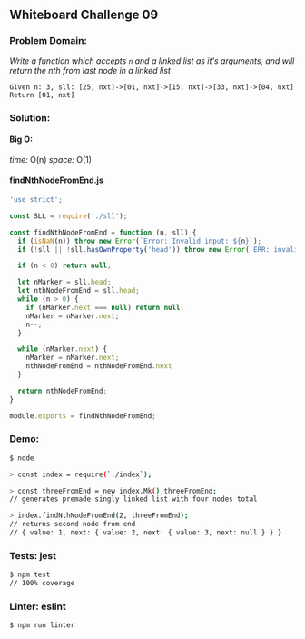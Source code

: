 ## Whiteboard Challenge 09

### Problem Domain:

*Write a function which accepts `n` and a linked list as it's arguments, and will return the nth from last node in a linked list*
```
Given n: 3, sll: [25, nxt]->[01, nxt]->[15, nxt]->[33, nxt]->[04, nxt]
Return [01, nxt]
```

### Solution:

#### Big O:
*time:* O(n)
*space:* O(1)

#### findNthNodeFromEnd.js
```js
'use strict';

const SLL = require('./sll');

const findNthNodeFromEnd = function (n, sll) {
  if (isNaN(n)) throw new Error(`Error: Invalid input: ${n}`);
  if (!sll || !sll.hasOwnProperty('head')) throw new Error(`ERR: invalid input: ${sll}`);

  if (n < 0) return null;

  let nMarker = sll.head;
  let nthNodeFromEnd = sll.head;
  while (n > 0) {
    if (nMarker.next === null) return null;
    nMarker = nMarker.next;
    n--;
  }

  while (nMarker.next) {
    nMarker = nMarker.next;
    nthNodeFromEnd = nthNodeFromEnd.next
  }

  return nthNodeFromEnd;
}

module.exports = findNthNodeFromEnd;
```

### Demo:

```sh
$ node

> const index = require(`./index`);

> const threeFromEnd = new index.Mk().threeFromEnd;
// generates premade singly linked list with four nodes total

> index.findNthNodeFromEnd(2, threeFromEnd);
// returns second node from end
// { value: 1, next: { value: 2, next: { value: 3, next: null } } }
```

### Tests: jest

```sh
$ npm test
// 100% coverage
```

### Linter: eslint

```sh
$ npm run linter
```
